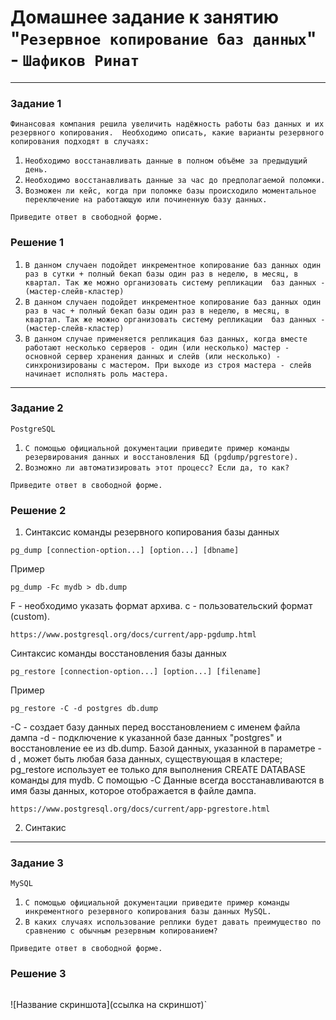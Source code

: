 # Домашнее задание к занятию "`Резервное копирование баз данных`" - `Шафиков Ринат`

---

### Задание 1

`Финансовая компания решила увеличить надёжность работы баз данных и их резервного копирования. 
Необходимо описать, какие варианты резервного копирования подходят в случаях:`

1. `Необходимо восстанавливать данные в полном объёме за предыдущий день.`
2. `Необходимо восстанавливать данные за час до предполагаемой поломки.`
3. `Возможен ли кейс, когда при поломке базы происходило моментальное переключение на работающую или починенную базу данных.`

`Приведите ответ в свободной форме.`

### Решение 1

1. `В данном случаен подойдет инкрементное копирование баз данных один раз в сутки + полный бекап базы один раз в неделю, в месяц, в квартал. Так же можно организовать систему репликации  баз данных - (мастер-слейв-кластер)`
2. `В данном случаен подойдет инкрементное копирование баз данных один раз в час + полный бекап базы один раз в неделю, в месяц, в квартал. Так же можно организовать систему репликации  баз данных - (мастер-слейв-кластер)`
3. `В данном случае применяется репликация баз данных, когда вместе работают несколько серверов - один (или несколько) мастер - основной сервер хранения данных и слейв (или несколько) - синхронизированы с мастером. При выходе из строя мастера - слейв начинает исполнять роль мастера.`

---

### Задание 2

`PostgreSQL`

1. `С помощью официальной документации приведите пример команды резервирования данных и восстановления БД (pgdump/pgrestore).`
2. `Возможно ли автоматизировать этот процесс? Если да, то как?`

`Приведите ответ в свободной форме.`

### Решение 2

1. Синтаксис команды резервного копирования базы данных

```
pg_dump [connection-option...] [option...] [dbname]
```

Пример

```
pg_dump -Fc mydb > db.dump
```
F - необходимо указать формат архива. 
c - пользовательский формат (custom).

```
https://www.postgresql.org/docs/current/app-pgdump.html
```

Синтаксис команды восстановления базы данных

```
pg_restore [connection-option...] [option...] [filename]
```

Пример

```
pg_restore -C -d postgres db.dump
```

-C - создает базу данных перед восстановлением с именем файла дампа
-d - подключение к указанной базе данных "postgres" и восстановление ее из db.dump.
Базой данных, указанной в параметре -d , может быть любая база данных, существующая в кластере; pg_restore использует ее только для выполнения CREATE DATABASE команды для mydb. С помощью -C Данные всегда восстанавливаются в имя базы данных, которое отображается в файле дампа.

```
https://www.postgresql.org/docs/current/app-pgrestore.html
```

2. Синтакис





---

### Задание 3

`MySQL`

1. `С помощью официальной документации приведите пример команды инкрементного резервного копирования базы данных MySQL.`
2. `В каких случаях использование реплики будет давать преимущество по сравнению с обычным резервным копированием?`

`Приведите ответ в свободной форме.`

### Решение 3

```

```

![Название скриншота](ссылка на скриншот)`
